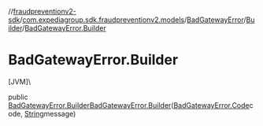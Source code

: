//[fraudpreventionv2-sdk](../../../../index.md)/[com.expediagroup.sdk.fraudpreventionv2.models](../../index.md)/[BadGatewayError](../index.md)/[Builder](index.md)/[BadGatewayError.Builder](-bad-gateway-error.-builder.md)

# BadGatewayError.Builder

[JVM]\

public [BadGatewayError.Builder](index.md)[BadGatewayError.Builder](-bad-gateway-error.-builder.md)([BadGatewayError.Code](../-code/index.md)code, [String](https://docs.oracle.com/javase/8/docs/api/java/lang/String.html)message)
